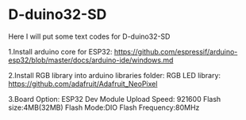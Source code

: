# D-duino32-SD
Here I will put some text codes for D-duino32-SD

1.Install arduino core for ESP32:
https://github.com/espressif/arduino-esp32/blob/master/docs/arduino-ide/windows.md

2.Install RGB library into arduino libraries folder:
RGB LED library: https://github.com/adafruit/Adafruit_NeoPixel

3.Board Option: ESP32 Dev Module
  Upload Speed: 921600
  Flash size:4MB(32MB)
  Flash Mode:DIO
  Flash Frequency:80MHz
